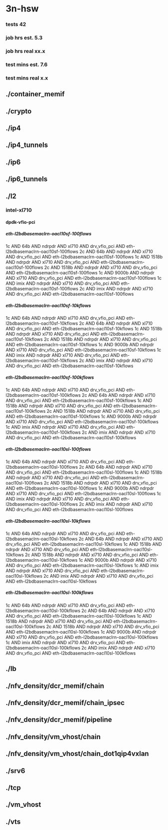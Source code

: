 # 3n-hsw
### tests 42
### job hrs est. 5.3
### job hrs real xx.x
### test mins est. 7.6
### test mins real x.x
## ./container_memif
## ./crypto
## ./ip4
## ./ip4_tunnels
## ./ip6
## ./ip6_tunnels
## ./l2
### intel-xl710
#### dpdk-vfio-pci
##### eth-l2bdbasemaclrn-oacl10sf-100flows
1c AND 64b AND ndrpdr AND xl710 AND drv_vfio_pci AND eth-l2bdbasemaclrn-oacl10sf-100flows
2c AND 64b AND ndrpdr AND xl710 AND drv_vfio_pci AND eth-l2bdbasemaclrn-oacl10sf-100flows
1c AND 1518b AND ndrpdr AND xl710 AND drv_vfio_pci AND eth-l2bdbasemaclrn-oacl10sf-100flows
2c AND 1518b AND ndrpdr AND xl710 AND drv_vfio_pci AND eth-l2bdbasemaclrn-oacl10sf-100flows
1c AND 9000b AND ndrpdr AND xl710 AND drv_vfio_pci AND eth-l2bdbasemaclrn-oacl10sf-100flows
1c AND imix AND ndrpdr AND xl710 AND drv_vfio_pci AND eth-l2bdbasemaclrn-oacl10sf-100flows
2c AND imix AND ndrpdr AND xl710 AND drv_vfio_pci AND eth-l2bdbasemaclrn-oacl10sf-100flows
##### eth-l2bdbasemaclrn-oacl10sf-10kflows
1c AND 64b AND ndrpdr AND xl710 AND drv_vfio_pci AND eth-l2bdbasemaclrn-oacl10sf-10kflows
2c AND 64b AND ndrpdr AND xl710 AND drv_vfio_pci AND eth-l2bdbasemaclrn-oacl10sf-10kflows
1c AND 1518b AND ndrpdr AND xl710 AND drv_vfio_pci AND eth-l2bdbasemaclrn-oacl10sf-10kflows
2c AND 1518b AND ndrpdr AND xl710 AND drv_vfio_pci AND eth-l2bdbasemaclrn-oacl10sf-10kflows
1c AND 9000b AND ndrpdr AND xl710 AND drv_vfio_pci AND eth-l2bdbasemaclrn-oacl10sf-10kflows
1c AND imix AND ndrpdr AND xl710 AND drv_vfio_pci AND eth-l2bdbasemaclrn-oacl10sf-10kflows
2c AND imix AND ndrpdr AND xl710 AND drv_vfio_pci AND eth-l2bdbasemaclrn-oacl10sf-10kflows
##### eth-l2bdbasemaclrn-oacl10sf-100kflows
1c AND 64b AND ndrpdr AND xl710 AND drv_vfio_pci AND eth-l2bdbasemaclrn-oacl10sf-100kflows
2c AND 64b AND ndrpdr AND xl710 AND drv_vfio_pci AND eth-l2bdbasemaclrn-oacl10sf-100kflows
1c AND 1518b AND ndrpdr AND xl710 AND drv_vfio_pci AND eth-l2bdbasemaclrn-oacl10sf-100kflows
2c AND 1518b AND ndrpdr AND xl710 AND drv_vfio_pci AND eth-l2bdbasemaclrn-oacl10sf-100kflows
1c AND 9000b AND ndrpdr AND xl710 AND drv_vfio_pci AND eth-l2bdbasemaclrn-oacl10sf-100kflows
1c AND imix AND ndrpdr AND xl710 AND drv_vfio_pci AND eth-l2bdbasemaclrn-oacl10sf-100kflows
2c AND imix AND ndrpdr AND xl710 AND drv_vfio_pci AND eth-l2bdbasemaclrn-oacl10sf-100kflows
##### eth-l2bdbasemaclrn-oacl10sl-100flows
1c AND 64b AND ndrpdr AND xl710 AND drv_vfio_pci AND eth-l2bdbasemaclrn-oacl10sl-100flows
2c AND 64b AND ndrpdr AND xl710 AND drv_vfio_pci AND eth-l2bdbasemaclrn-oacl10sl-100flows
1c AND 1518b AND ndrpdr AND xl710 AND drv_vfio_pci AND eth-l2bdbasemaclrn-oacl10sl-100flows
2c AND 1518b AND ndrpdr AND xl710 AND drv_vfio_pci AND eth-l2bdbasemaclrn-oacl10sl-100flows
1c AND 9000b AND ndrpdr AND xl710 AND drv_vfio_pci AND eth-l2bdbasemaclrn-oacl10sl-100flows
1c AND imix AND ndrpdr AND xl710 AND drv_vfio_pci AND eth-l2bdbasemaclrn-oacl10sl-100flows
2c AND imix AND ndrpdr AND xl710 AND drv_vfio_pci AND eth-l2bdbasemaclrn-oacl10sl-100flows
##### eth-l2bdbasemaclrn-oacl10sl-10kflows
1c AND 64b AND ndrpdr AND xl710 AND drv_vfio_pci AND eth-l2bdbasemaclrn-oacl10sl-10kflows
2c AND 64b AND ndrpdr AND xl710 AND drv_vfio_pci AND eth-l2bdbasemaclrn-oacl10sl-10kflows
1c AND 1518b AND ndrpdr AND xl710 AND drv_vfio_pci AND eth-l2bdbasemaclrn-oacl10sl-10kflows
2c AND 1518b AND ndrpdr AND xl710 AND drv_vfio_pci AND eth-l2bdbasemaclrn-oacl10sl-10kflows
1c AND 9000b AND ndrpdr AND xl710 AND drv_vfio_pci AND eth-l2bdbasemaclrn-oacl10sl-10kflows
1c AND imix AND ndrpdr AND xl710 AND drv_vfio_pci AND eth-l2bdbasemaclrn-oacl10sl-10kflows
2c AND imix AND ndrpdr AND xl710 AND drv_vfio_pci AND eth-l2bdbasemaclrn-oacl10sl-10kflows
##### eth-l2bdbasemaclrn-oacl10sl-100kflows
1c AND 64b AND ndrpdr AND xl710 AND drv_vfio_pci AND eth-l2bdbasemaclrn-oacl10sl-100kflows
2c AND 64b AND ndrpdr AND xl710 AND drv_vfio_pci AND eth-l2bdbasemaclrn-oacl10sl-100kflows
1c AND 1518b AND ndrpdr AND xl710 AND drv_vfio_pci AND eth-l2bdbasemaclrn-oacl10sl-100kflows
2c AND 1518b AND ndrpdr AND xl710 AND drv_vfio_pci AND eth-l2bdbasemaclrn-oacl10sl-100kflows
1c AND 9000b AND ndrpdr AND xl710 AND drv_vfio_pci AND eth-l2bdbasemaclrn-oacl10sl-100kflows
1c AND imix AND ndrpdr AND xl710 AND drv_vfio_pci AND eth-l2bdbasemaclrn-oacl10sl-100kflows
2c AND imix AND ndrpdr AND xl710 AND drv_vfio_pci AND eth-l2bdbasemaclrn-oacl10sl-100kflows
## ./lb
## ./nfv_density/dcr_memif/chain
## ./nfv_density/dcr_memif/chain_ipsec
## ./nfv_density/dcr_memif/pipeline
## ./nfv_density/vm_vhost/chain
## ./nfv_density/vm_vhost/chain_dot1qip4vxlan
## ./srv6
## ./tcp
## ./vm_vhost
## ./vts
